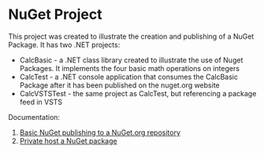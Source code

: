 # NuGet Project
This project was created to illustrate the creation and publishing of a NuGet Package. It has two .NET projects:

* CalcBasic - a .NET class library created to illustrate the use of Nuget Packages. It implements the four basic math operations on integers
* CalcTest - a .NET console application that consumes the CalcBasic Package after it has been published on the nuget.org website
* CalcVSTSTest - the same project as CalcTest, but referencing a package feed in VSTS

Documentation:

1. [Basic NuGet publishing to a NuGet.org repository](basic-nuget.md)
2. [Private host a NuGet package](host-nuget.md) 
